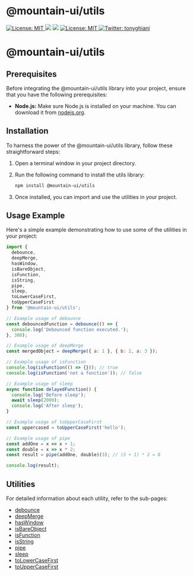 # @mountain-ui/utils

<p>
  <a href="https://www.npmjs.com/package/@mountain-ui/utils" target="_blank">
    <img alt="License: MIT" src="https://img.shields.io/npm/v/@mountain-ui/utils?style=for-the-badge" />
  </a>
  <img src="https://img.shields.io/badge/node-%3E%3D12.6.0-blue.svg?style=for-the-badge" />
  <img src="https://img.shields.io/badge/yarn-%3E%3D1.22.0-blue.svg?style=for-the-badge" />
  <a href="https://github.com/tonyghiani/mountain-ui/blob/master/LICENSE" target="_blank">
    <img alt="License: MIT" src="https://img.shields.io/badge/License-MIT-blue.svg?style=for-the-badge" />
  </a>
  <a href="https://twitter.com/tonyghiani" target="_blank">
    <img alt="Twitter: tonyghiani" src="https://img.shields.io/twitter/follow/tonyghiani?style=for-the-badge&logo=x" />
  </a>
</p>

# @mountain-ui/utils

## Prerequisites

Before integrating the @mountain-ui/utils library into your project, ensure that you have the following prerequisites:

- **Node.js:** Make sure Node.js is installed on your machine. You can download it from [nodejs.org](https://nodejs.org/).

## Installation

To harness the power of the @mountain-ui/utils library, follow these straightforward steps:

1. Open a terminal window in your project directory.

2. Run the following command to install the utils library:

   ```bash
   npm install @mountain-ui/utils
   ```

3. Once installed, you can import and use the utilities in your project.

## Usage Example

Here's a simple example demonstrating how to use some of the utilities in your project:

```javascript
import {
  debounce,
  deepMerge,
  hasWindow,
  isBareObject,
  isFunction,
  isString,
  pipe,
  sleep,
  toLowerCaseFirst,
  toUpperCaseFirst
} from '@mountain-ui/utils';

// Example usage of debounce
const debouncedFunction = debounce(() => {
  console.log('Debounced function executed.');
}, 300);

// Example usage of deepMerge
const mergedObject = deepMerge({ a: 1 }, { b: 2, a: 3 });

// Example usage of isFunction
console.log(isFunction(() => {})); // true
console.log(isFunction('not a function')); // false

// Example usage of sleep
async function delayedFunction() {
  console.log('Before sleep');
  await sleep(2000);
  console.log('After sleep');
}

// Example usage of toUpperCaseFirst
const uppercased = toUpperCaseFirst('hello');

// Example usage of pipe
const addOne = x => x + 1;
const double = x => x * 2;
const result = pipe(addOne, double)(3); // (3 + 1) * 2 = 8

console.log(result);
```

## Utilities

For detailed information about each utility, refer to the sub-pages:

- [debounce](./src/debounce)
- [deepMerge](./src/deepMerge)
- [hasWindow](./src/hasWindow)
- [isBareObject](./src/isBareObject)
- [isFunction](./src/isFunction)
- [isString](./src/isString)
- [pipe](./src/pipe)
- [sleep](./src/sleep)
- [toLowerCaseFirst](./src/toLowerCaseFirst)
- [toUpperCaseFirst](./src/toUpperCaseFirst)
